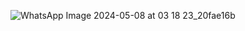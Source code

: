 ![WhatsApp Image 2024-05-08 at 03 18 23_20fae16b](https://github.com/rifqimunawar/be-lara-e-com/assets/102643244/c795b2d5-78f0-4aea-9db8-13cd065f57c6)
